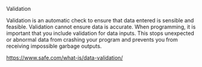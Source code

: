 
Validation

Validation is an automatic check to ensure that data entered is sensible and feasible.
Validation cannot ensure data is accurate.
When programming, it is important that you include validation for data inputs. This stops unexpected or abnormal data from crashing your program and prevents you from receiving impossible garbage outputs.

https://www.safe.com/what-is/data-validation/
